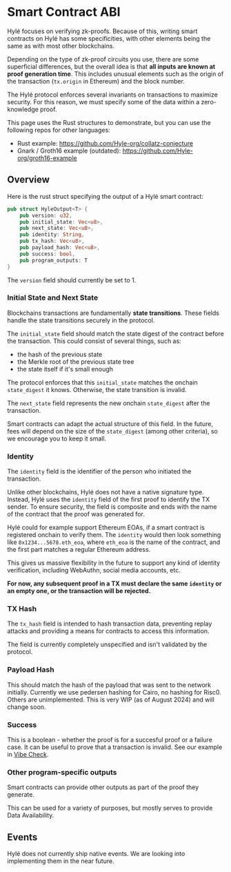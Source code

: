 # Smart Contract ABI

Hylé focuses on verifying zk-proofs. Because of this, writing smart contracts on Hylé has some specificities, with other elements being the same as with most other blockchains.

Depending on the type of zk-proof circuits you use, there are some superficial differences, but the overall idea is that **all inputs are known at proof generation time**. This includes unusual elements such as the origin of the transaction (`tx.origin` in Ethereum) and the block number.

The Hylé protocol enforces several invariants on transactions to maximize security. For this reason, we must specify some of the data within a zero-knowledge proof.

This page uses the Rust structures to demonstrate, but you can use the following repos for other languages:

- Rust example: <https://github.com/Hyle-org/collatz-conjecture>
- Gnark / Groth16 example (outdated): <https://github.com/Hyle-org/groth16-example>

## Overview

Here is the rust struct specifying the output of a Hylé smart contract:

```rust
pub struct HyleOutput<T> {
    pub version: u32,
    pub initial_state: Vec<u8>,
    pub next_state: Vec<u8>,
    pub identity: String,
    pub tx_hash: Vec<u8>,
    pub payload_hash: Vec<u8>,
    pub success: bool,
    pub program_outputs: T
}
```

The `version` field should currently be set to 1.

<!-- Inclure diagramme sur le flow d'une preuve ici -->

### Initial State and Next State

Blockchains transactions are fundamentally **state transitions**. These fields handle the state transitions securely in the protocol.

The `initial_state` field should match the state digest of the contract before the transaction. This could consist of several things, such as:

- the hash of the previous state
- the Merkle root of the previous state tree
- the state itself if it's small enough

The protocol enforces that this `initial_state` matches the onchain `state_digest` it knows. Otherwise, the state transition is invalid.

The `next_state` field represents the new onchain `state_digest` after the transaction.

Smart contracts can adapt the actual structure of this field. In the future, fees will depend on the size of the `state_digest` (among other criteria), so we encourage you to keep it small.

### Identity

The `identity` field is the identifier of the person who initiated the transaction.

Unlike other blockchains, Hylé does not have a native signature type. Instead, Hylé uses the `identity` field of the first proof to identify the TX sender.
To ensure security, the field is composite and ends with the name of the contract that the proof was generated for.

Hylé could for example support Ethereum EOAs, if a smart contract is registered onchain to verify them. The `identity` would then look something like `0x1234...5678.eth_eoa`, where `eth_eoa` is the name of the contract, and the first part matches a regular Ethereum address.

This gives us massive flexibility in the future to support any kind of identity verification, including WebAuthn, social media accounts, etc.

**For now, any subsequent proof in a TX must declare the same `identity` or an empty one, or the transaction will be rejected.**

### TX Hash

The `tx_hash` field is intended to hash transaction data, preventing replay attacks and providing a means for contracts to access this information.

The field is currently completely unspecified and isn't validated by the protocol.

### Payload Hash

This should match the hash of the payload that was sent to the network initially. Currently we use pedersen hashing for Cairo, no hashing for Risc0. Others are unimplemented.
This is very WIP (as of August 2024) and will change soon.

### Success

This is a boolean - whether the proof is for a succesful proof or a failure case. It can be useful to prove that a transaction is invalid. See our example in [Vibe Check](https://github.com/Hyle-org/vibe-check/blob/main/cairo-reco-smile/src/lib.cairo#L297).

### Other program-specific outputs

Smart contracts can provide other outputs as part of the proof they generate.

This can be used for a variety of purposes, but mostly serves to provide Data Availability.

## Events

Hylé does not currently ship native events. We are looking into implementing them in the near future.
